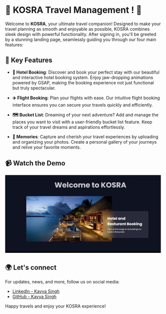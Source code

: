 
# 🌟 KOSRA Travel Management ! 🌟

Welcome to **KOSRA**, your ultimate travel companion! Designed to make your travel planning as smooth and enjoyable as possible, KOSRA combines sleek design with powerful functionality. After signing in, you'll be greeted by a stunning landing page, seamlessly guiding you through our four main features:

## 🚀 Key Features

- **🏨 Hotel Booking**: Discover and book your perfect stay with our beautiful and interactive hotel booking system. Enjoy jaw-dropping animations powered by GSAP, making the booking experience not just functional but truly spectacular.

- **✈️ Flight Booking**: Plan your flights with ease. Our intuitive flight booking interface ensures you can secure your travels quickly and efficiently.

- **🗺️ Bucket List**: Dreaming of your next adventure? Add and manage the places you want to visit with a user-friendly bucket list feature. Keep track of your travel dreams and aspirations effortlessly.

- **📸 Memories**: Capture and cherish your travel experiences by uploading and organizing your photos. Create a personal gallery of your journeys and relive your favorite moments.

## 📹 Watch the Demo

[![Watch the Demo](https://github.com/KavyaSingh236/KOSRATRAVELMANAGEMENT/blob/main/thumbnail.png)](https://youtu.be/zxZyqtTxmeo)

## 🌍 Let's connect

For updates, news, and more, follow us on social media:

- [LinkedIn - Kavya Singh](https://www.linkedin.com/in/kavya-singh-690888292/)
- [GitHub - Kavya Singh](https://github.com/KavyaSingh236)








Happy travels and enjoy your KOSRA experience!


